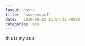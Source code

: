 ```yaml
---
layout: posts
title:  "assssssss!"
date:   2020-09-22 11:04:33 +0800
categories: ass
---
```


this is my as s
